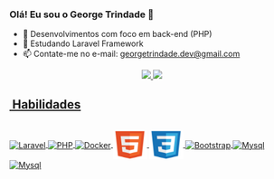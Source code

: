 ### Olá! Eu sou o George Trindade 👋


- 🔭 Desenvolvimentos com foco em back-end (PHP)
- 🌱 Estudando Laravel Framework 
- 📫 Contate-me no e-mail: georgetrindade.dev@gmail.com

<div align="center">
  <a href="https://github.com/George-Trindade">
  <img height="180em" src="https://github-readme-stats.vercel.app/api?username=George-Trindade&show_icons=true&theme=dark&include_all_commits=true&count_private=true"/>
  <img height="180em" src="https://github-readme-stats.vercel.app/api/top-langs/?username=George-Trindade&layout=compact&langs_count=7&theme=dark"/>
</div>


## &nbsp;Habilidades

<div style="display: inline_block"><br>
  <img align="center" alt="Laravel" height="50" width="60" src="https://cdn.jsdelivr.net/gh/devicons/devicon/icons/laravel/laravel-plain-wordmark.svg">
  <img align="center" alt="PHP" height="50" width="60" src="https://cdn.jsdelivr.net/gh/devicons/devicon/icons/php/php-original.svg">
  <img align="center" alt="Docker" height="50" width="60" src="https://cdn.jsdelivr.net/gh/devicons/devicon/icons/docker/docker-plain-wordmark.svg">
  <img align="center" alt="HTML" height="50" width="60" src="https://raw.githubusercontent.com/devicons/devicon/master/icons/html5/html5-original.svg">
  <img align="center" alt="CSS" height="50" width="60" src="https://raw.githubusercontent.com/devicons/devicon/master/icons/css3/css3-original.svg">
  <img align="center" alt="Bootstrap" height="50" width="60" src="https://cdn.jsdelivr.net/gh/devicons/devicon/icons/bootstrap/bootstrap-original-wordmark.svg">
  <img align="center" alt="Mysql" height="50" width="60" src="https://cdn.jsdelivr.net/gh/devicons/devicon/icons/mysql/mysql-original-wordmark.svg">
  <img align="center" alt="Mysql" height="50" width="60" src="https://cdn.jsdelivr.net/gh/devicons/devicon/icons/vscode/vscode-original-wordmark.svg">
  
 
</div>
